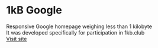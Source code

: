 # 1kB Google

Responsive Google homepage weighing less than 1 kilobyte<br>It was developed specifically for participation in 1kb.club<br><a href="https://artemka1806.github.io/1kbgoogle/">Visit site</a>

